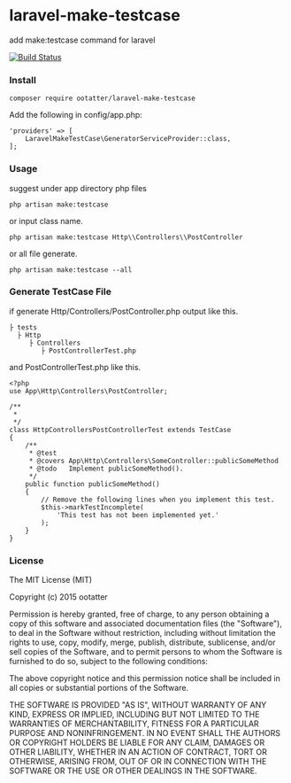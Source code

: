 # laravel-make-testcase

add make:testcase command for laravel

[![Build Status](https://travis-ci.org/ootatter/laravel-make-testcase.svg?branch=master)](https://travis-ci.org/ootatter/laravel-make-testcase)


### Install


```
composer require ootatter/laravel-make-testcase
```

Add the following in config/app.php:

```
'providers' => [
    LaravelMakeTestCase\GeneratorServiceProvider::class,
];
```

### Usage


suggest under app directory php files

```
php artisan make:testcase
```

or input class name.

```
php artisan make:testcase Http\\Controllers\\PostController
```

or all file generate.

```
php artisan make:testcase --all
```

### Generate TestCase File

if generate Http/Controllers/PostController.php output like this.

```
├ tests
  ├ Http
     ├ Controllers
        ├ PostControllerTest.php
```

and PostControllerTest.php like this.


```
<?php
use App\Http\Controllers\PostController;

/**
 *
 */
class HttpControllersPostControllerTest extends TestCase
{
    /**
     * @test
     * @covers App\Http\Controllers\SomeController::publicSomeMethod
     * @todo   Implement publicSomeMethod().
     */
    public function publicSomeMethod()
    {
        // Remove the following lines when you implement this test.
        $this->markTestIncomplete(
            'This test has not been implemented yet.'
        );
    }
}
```




### License

The MIT License (MIT)

Copyright (c) 2015 ootatter

Permission is hereby granted, free of charge, to any person obtaining a copy
of this software and associated documentation files (the "Software"), to deal
in the Software without restriction, including without limitation the rights
to use, copy, modify, merge, publish, distribute, sublicense, and/or sell
copies of the Software, and to permit persons to whom the Software is
furnished to do so, subject to the following conditions:

The above copyright notice and this permission notice shall be included in
all copies or substantial portions of the Software.

THE SOFTWARE IS PROVIDED "AS IS", WITHOUT WARRANTY OF ANY KIND, EXPRESS OR
IMPLIED, INCLUDING BUT NOT LIMITED TO THE WARRANTIES OF MERCHANTABILITY,
FITNESS FOR A PARTICULAR PURPOSE AND NONINFRINGEMENT. IN NO EVENT SHALL THE
AUTHORS OR COPYRIGHT HOLDERS BE LIABLE FOR ANY CLAIM, DAMAGES OR OTHER
LIABILITY, WHETHER IN AN ACTION OF CONTRACT, TORT OR OTHERWISE, ARISING FROM,
OUT OF OR IN CONNECTION WITH THE SOFTWARE OR THE USE OR OTHER DEALINGS IN
THE SOFTWARE.
